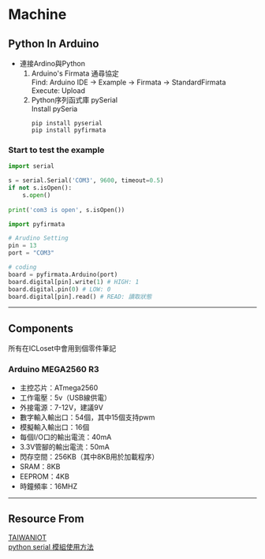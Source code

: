 
# Machine

## Python In Arduino
+ 連接Ardino與Python
  1. Arduino's Firmata 通尋協定  
    Find: Arduino IDE -> Example -> Firmata -> StandardFirmata  
    Execute: Upload
  2. Python序列函式庫 pySerial   
     Install pySeria
     ```
     pip install pyserial
     pip install pyfirmata
     ```

### Start to test the example
```python
import serial 

s = serial.Serial('COM3', 9600, timeout=0.5)
if not s.isOpen():
    s.open()
    
print('com3 is open', s.isOpen())
```

```python
import pyfirmata

# Arudino Setting
pin = 13
port = "COM3"

# coding
board = pyfirmata.Arduino(port)
board.digital[pin].write(1) # HIGH: 1
board.digital.pin(0) # LOW: 0
board.digital[pin].read() # READ: 讀取狀態

```

---
## Components
所有在ICLoset中會用到個零件筆記

### Arduino MEGA2560 R3

+ 主控芯片：ATmega2560
+ 工作電壓：5v（USB線供電）
+ 外接電源：7-12V，建議9V
+ 數字輸入輸出口：54個，其中15個支持pwm
+ 模擬輸入輸出口：16個
+ 每個I/O口的輸出電流：40mA
+ 3.3V管腳的輸出電流：50mA
+ 閃存空間：256KB（其中8KB用於加載程序）
+ SRAM：8KB
+ EEPROM：4KB
+ 時鐘頻率：16MHZ

---

## Resource From
[TAIWANIOT](https://www.taiwaniot.com.tw/product/arduino-mega-2560-r3-%E9%96%8B%E7%99%BC%E6%9D%BF-atmega2560-16au/)  
[python serial 模組使用方法](https://codertw.com/%E7%A8%8B%E5%BC%8F%E8%AA%9E%E8%A8%80/466944/)

